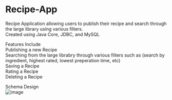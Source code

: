 # Recipe-App
Recipe Application allowing users to publish their recipe and search through the large library using various filters.  
Created using Java Core, JDBC, and MySQL  

Features Include  
Publishing a new Recipe  
Searching from the large librabry through various filters such as (search by ingredient, highest rated, lowest preperation time, etc)  
Saving a Recipe  
Rating a Recipe  
Deleting a Recipe  
  
Schema Design  
![image](https://i.imgur.com/yFjVG4G.jpg)
